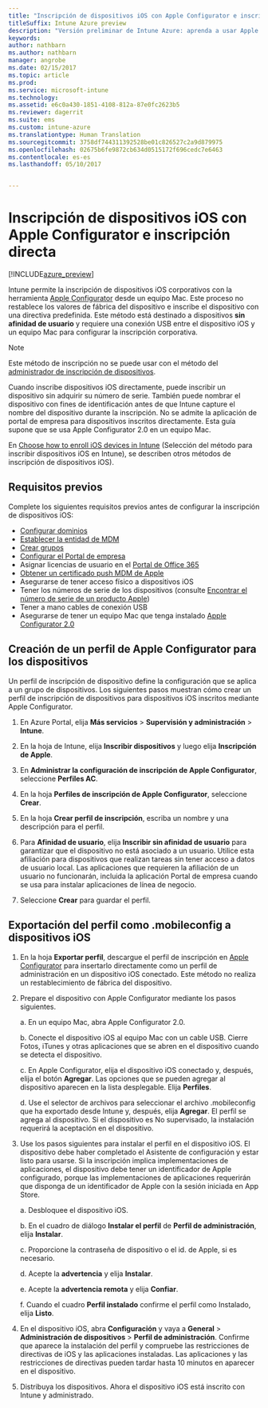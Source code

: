 ```yaml
---
title: "Inscripción de dispositivos iOS con Apple Configurator e inscripción directa"
titleSuffix: Intune Azure preview
description: "Versión preliminar de Intune Azure: aprenda a usar Apple Configurator para inscribir dispositivos iOS corporativos con inscripción directa."
keywords: 
author: nathbarn
ms.author: nathbarn
manager: angrobe
ms.date: 02/15/2017
ms.topic: article
ms.prod: 
ms.service: microsoft-intune
ms.technology: 
ms.assetid: e6c0a430-1851-4108-812a-87e0fc2623b5
ms.reviewer: dagerrit
ms.suite: ems
ms.custom: intune-azure
ms.translationtype: Human Translation
ms.sourcegitcommit: 3758df744311392528be01c826527c2a9d879975
ms.openlocfilehash: 02675b6fe9872cb634d0515172f696cedc7e6463
ms.contentlocale: es-es
ms.lasthandoff: 05/10/2017


---
```


# <a name="enroll-ios-devices-with-apple-configurator-and-direct-enrollment"></a>Inscripción de dispositivos iOS con Apple Configurator e inscripción directa 

[!INCLUDE[azure_preview](../includes/azure_preview.md)]

Intune permite la inscripción de dispositivos iOS corporativos con la herramienta [Apple Configurator](https://itunes.apple.com/us/app/apple-configurator-2/id1037126344?mt=12) desde un equipo Mac. Este proceso no restablece los valores de fábrica del dispositivo e inscribe el dispositivo con una directiva predefinida. Este método está destinado a dispositivos **sin afinidad de usuario** y requiere una conexión USB entre el dispositivo iOS y un equipo Mac para configurar la inscripción corporativa.

>[!NOTE]
>Este método de inscripción no se puede usar con el método del [administrador de inscripción de dispositivos](enroll-devices-using-device-enrollment-manager.md).

Cuando inscribe dispositivos iOS directamente, puede inscribir un dispositivo sin adquirir su número de serie. También puede nombrar el dispositivo con fines de identificación antes de que Intune capture el nombre del dispositivo durante la inscripción. No se admite la aplicación de portal de empresa para dispositivos inscritos directamente. Esta guía supone que se usa Apple Configurator 2.0 en un equipo Mac.

En [Choose how to enroll iOS devices in Intune](choose-ios-enrollment-method.md) (Selección del método para inscribir dispositivos iOS en Intune), se describen otros métodos de inscripción de dispositivos iOS).


## <a name="prerequisites"></a>Requisitos previos

Complete los siguientes requisitos previos antes de configurar la inscripción de dispositivos iOS:

- [Configurar dominios](https://docs.microsoft.com/intune/get-started/start-with-a-paid-subscription-to-microsoft-intune-step-2)
- [Establecer la entidad de MDM](set-mdm-authority.md)
- [Crear grupos](https://docs.microsoft.com/intune/get-started/start-with-a-paid-subscription-to-microsoft-intune-step-5)
- [Configurar el Portal de empresa](../manage-apps/company-portal-app.md)
- Asignar licencias de usuario en el [Portal de Office 365](http://go.microsoft.com/fwlink/p/?LinkId=698854)
- [Obtener un certificado push MDM de Apple](get-an-apple-mdm-push-certificate.md)
- Asegurarse de tener acceso físico a dispositivos iOS
- Tener los números de serie de los dispositivos (consulte [Encontrar el número de serie de un producto Apple](https://support.apple.com//HT204308))
- Tener a mano cables de conexión USB
- Asegurarse de tener un equipo Mac que tenga instalado [Apple Configurator 2.0](https://itunes.apple.com/us/app/apple-configurator-2/id1037126344?mt=12)

## <a name="create-an-apple-configurator-profile-for-devices"></a>Creación de un perfil de Apple Configurator para los dispositivos

Un perfil de inscripción de dispositivo define la configuración que se aplica a un grupo de dispositivos. Los siguientes pasos muestran cómo crear un perfil de inscripción de dispositivos para dispositivos iOS inscritos mediante Apple Configurator.

1. En Azure Portal, elija **Más servicios** > **Supervisión y administración** > **Intune**.

2. En la hoja de Intune, elija **Inscribir dispositivos** y luego elija **Inscripción de Apple**.

3. En **Administrar la configuración de inscripción de Apple Configurator**, seleccione **Perfiles AC**.

4. En la hoja **Perfiles de inscripción de Apple Configurator**, seleccione **Crear**.

5. En la hoja **Crear perfil de inscripción**, escriba un nombre y una descripción para el perfil.

6. Para **Afinidad de usuario**, elija **Inscribir sin afinidad de usuario** para garantizar que el dispositivo no está asociado a un usuario. Utilice esta afiliación para dispositivos que realizan tareas sin tener acceso a datos de usuario local. Las aplicaciones que requieren la afiliación de un usuario no funcionarán, incluida la aplicación Portal de empresa cuando se usa para instalar aplicaciones de línea de negocio.

7. Seleccione **Crear** para guardar el perfil.

## <a name="export-the-profile-as-mobileconfig-to-ios-devices"></a>Exportación del perfil como .mobileconfig a dispositivos iOS

1. En la hoja **Exportar perfil**, descargue el perfil de inscripción en [Apple Configurator](https://itunes.apple.com/us/app/apple-configurator-2/id1037126344?mt=12) para insertarlo directamente como un perfil de administración en un dispositivo iOS conectado. Este método no realiza un restablecimiento de fábrica del dispositivo.

2. Prepare el dispositivo con Apple Configurator mediante los pasos siguientes.

   a. En un equipo Mac, abra Apple Configurator 2.0.

   b. Conecte el dispositivo iOS al equipo Mac con un cable USB. Cierre Fotos, iTunes y otras aplicaciones que se abren en el dispositivo cuando se detecta el dispositivo.

   c. En Apple Configurator, elija el dispositivo iOS conectado y, después, elija el botón **Agregar**. Las opciones que se pueden agregar al dispositivo aparecen en la lista desplegable. Elija **Perfiles**.

   d. Use el selector de archivos para seleccionar el archivo .mobileconfig que ha exportado desde Intune y, después, elija **Agregar**. El perfil se agrega al dispositivo. Si el dispositivo es No supervisado, la instalación requerirá la aceptación en el dispositivo.

3. Use los pasos siguientes para instalar el perfil en el dispositivo iOS. El dispositivo debe haber completado el Asistente de configuración y estar listo para usarse. Si la inscripción implica implementaciones de aplicaciones, el dispositivo debe tener un identificador de Apple configurado, porque las implementaciones de aplicaciones requerirán que disponga de un identificador de Apple con la sesión iniciada en App Store.

   a. Desbloquee el dispositivo iOS.

   b. En el cuadro de diálogo **Instalar el perfil** de **Perfil de administración**, elija **Instalar**.

   c. Proporcione la contraseña de dispositivo o el id. de Apple, si es necesario.

   d. Acepte la **advertencia** y elija **Instalar**.

   e. Acepte la **advertencia remota** y elija **Confiar**.

   f. Cuando el cuadro **Perfil instalado** confirme el perfil como Instalado, elija **Listo**.

4. En el dispositivo iOS, abra **Configuración** y vaya a **General**  > **Administración de dispositivos** > **Perfil de administración**. Confirme que aparece la instalación del perfil y compruebe las restricciones de directivas de iOS y las aplicaciones instaladas. Las aplicaciones y las restricciones de directivas pueden tardar hasta 10 minutos en aparecer en el dispositivo.

5. Distribuya los dispositivos. Ahora el dispositivo iOS está inscrito con Intune y administrado.

